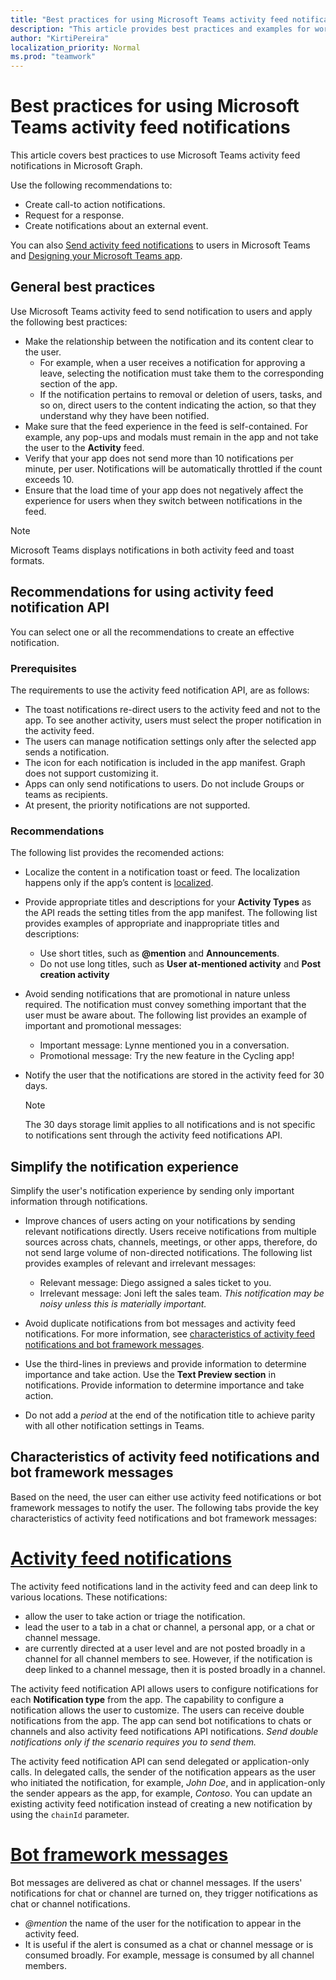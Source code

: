 ```yaml
---
title: "Best practices for using Microsoft Teams activity feed notifications"
description: "This article provides best practices and examples for working with activity feed notifications in Microsoft Graph."
author: "KirtiPereira"
localization_priority: Normal
ms.prod: "teamwork"
---
```


# Best practices for using Microsoft Teams activity feed notifications

This article covers best practices to use Microsoft Teams activity feed notifications in Microsoft Graph.

Use the following recommendations to:

* Create call-to action notifications.
* Request for a response.
* Create notifications about an external event.

You can also [Send activity feed notifications](teams-send-activityfeednotifications.md) to users in Microsoft Teams and [Designing your Microsoft Teams app](/platform/concepts/design/design-teams-app-overview).

## General best practices

Use Microsoft Teams activity feed to send notification to users and apply the following best practices:

* Make the relationship between the notification and its content clear to the user.
    * For example, when a user receives a notification for approving a leave, selecting the notification must take them to the corresponding section of the app.
    * If the notification pertains to removal or deletion of users, tasks, and so on, direct users to the content indicating the action, so that they understand why they have been notified.
* Make sure that the feed experience in the feed is self-contained. For example, any pop-ups and modals must remain in the app and not take the user to the **Activity** feed.
* Verify that your app does not send more than 10 notifications per minute, per user. Notifications will be automatically throttled if the count exceeds 10.
* Ensure that the load time of your app does not negatively affect the experience for users when they switch between notifications in the feed.

> [!NOTE]
> Microsoft Teams displays notifications in both activity feed and toast formats.

## Recommendations for using activity feed notification API

You can select one or all the recommendations to create an effective notification.

### Prerequisites

The requirements to use the activity feed notification API, are as follows:
  * The toast notifications re-direct users to the activity feed and not to the app. To see another activity, users must select the proper notification in the activity feed.
  * The users can manage notification settings only after the selected app sends a notification.
  * The icon for each notification is included in the app manifest. Graph does not support customizing it.
  * Apps can only send notifications to users. Do not include Groups or teams as recipients.
  * At present, the priority notifications are not supported.

### Recommendations

The following list provides the recomended actions:
* Localize the content in a notification toast or feed. The localization happens only if the app’s content is [localized](/platform/concepts/build-and-test/apps-localization).
* Provide appropriate titles and descriptions for your **Activity Types** as the API reads the setting titles from the app manifest. The following list provides examples of appropriate and inappropriate titles and descriptions:
  * Use short titles, such as **@mention** and **Announcements**.
  * Do not use long titles, such as **User at-mentioned activity** and **Post creation activity**
* Avoid sending notifications that are promotional in nature unless required. The notification must convey something important that the user must be aware about. The following list provides an example of important and promotional messages:
  * Important message: Lynne mentioned you in a conversation.
  * Promotional message: Try the new feature in the Cycling app!

* Notify the user that the notifications are stored in the activity feed for 30 days. 

  > [!NOTE]
  > The 30 days storage limit applies to all notifications and is not specific to notifications sent through the activity feed notifications API.

## Simplify the notification experience

Simplify the user's notification experience by sending only important information through notifications.

* Improve chances of users acting on your notifications by sending relevant notifications directly. Users receive notifications from multiple sources across chats, channels, meetings, or other apps, therefore, do not send large volume of non-directed notifications. The following list provides examples of relevant and irrelevant messages:

  * Relevant message: Diego assigned a sales ticket to you.
  * Irrelevant message: Joni left the sales team. *This notification may be noisy unless this is materially important.*
* Avoid duplicate notifications from bot messages and activity feed notifications. For more information, see [characteristics of activity feed notifications and bot framework messages](#characteristics-of-activity-feed-notifications-and-bot-framework-messages).
* Use the third-lines in previews and provide information to determine importance and take action. Use the **Text Preview section** in notifications. Provide information to determine importance and take action.
* Do not add a *period* at the end of the notification title to achieve parity with all other notification settings in Teams.

## Characteristics of activity feed notifications and bot framework messages

Based on the need, the user can either use activity feed notifications or bot framework messages to notify the user. The following tabs provide the key characteristics of activity feed notifications and bot framework messages:

 # [Activity feed notifications](#tab/activityfeednotifications)

The activity feed notifications land in the activity feed and can deep link to various locations. These notifications: 
* allow the user to take action or triage the notification.
* lead the user to a tab in a chat or channel, a personal app, or a chat or channel message. 
* are currently directed at a user level and are not posted broadly in a channel for all channel members to see. However, if the notification is deep linked to a channel message, then it is posted broadly in a channel.

The activity feed notification API allows users to configure notifications for each **Notification type** from the app. The capability to configure a notification allows the user to customize. The users can receive double notifications from the app. The app can send bot notifications to chats or channels and also activity feed notifications API notifications. *Send double notifications only if the scenario requires you to send them.* 

The activity feed notification API can send delegated or application-only calls. In delegated calls, the sender of the notification appears as the user who initiated the notification, for example, *John Doe*, and in application-only the sender appears as the app, for example, *Contoso*.
You can update an existing activity feed notification instead of creating a new notification by using the `chainId` parameter.

# [Bot framework messages ](#tab/botframeworkmessages)

 Bot messages are delivered as chat or channel messages. If the users' notifications for chat or channel are turned on, they trigger notifications as chat or channel notifications.

* *@mention* the name of the user for the notification to appear in the activity feed.
* It is useful if the alert is consumed as a chat or channel message or is consumed broadly. For example, message is consumed by all channel members.

